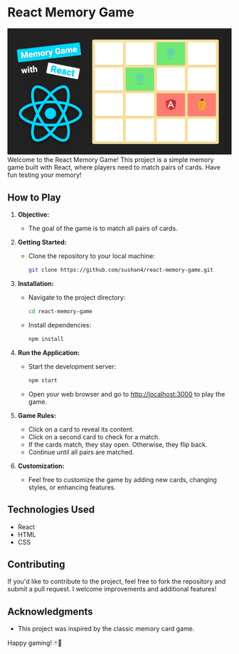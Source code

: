 # React Memory Game
![React Memory Game](public/img/game-preview.png)
Welcome to the React Memory Game! This project is a simple memory game built with React, where players need to match pairs of cards. Have fun testing your memory!

## How to Play

1. **Objective:**
   - The goal of the game is to match all pairs of cards.

2. **Getting Started:**
   - Clone the repository to your local machine:
     ```bash
     git clone https://github.com/sushan4/react-memory-game.git
     ```

3. **Installation:**
   - Navigate to the project directory:
     ```bash
     cd react-memory-game
     ```
   - Install dependencies:
     ```bash
     npm install
     ```

4. **Run the Application:**
   - Start the development server:
     ```bash
     npm start
     ```
   - Open your web browser and go to [http://localhost:3000](http://localhost:3000) to play the game.

5. **Game Rules:**
   - Click on a card to reveal its content.
   - Click on a second card to check for a match.
   - If the cards match, they stay open. Otherwise, they flip back.
   - Continue until all pairs are matched.

6. **Customization:**
   - Feel free to customize the game by adding new cards, changing styles, or enhancing features.

## Technologies Used

- React
- HTML
- CSS

## Contributing

If you'd like to contribute to the project, feel free to fork the repository and submit a pull request. I welcome improvements and additional features!

## Acknowledgments

- This project was inspired by the classic memory card game.

Happy gaming! 🃏🎉

